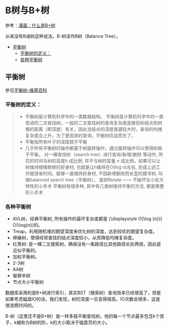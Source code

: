 # B树与B+树

参考：[漫画：什么是B+树](https://mp.weixin.qq.com/s?__biz=MzI1MTIzMzI2MA==&mid=2650561220&idx=1&sn=2a6d8a0290f967027b1d54456f586405&chksm=f1feec47c689655113fa65f7911a1f59bbd994030ad685152b30e53d643049f969eefaa13058&scene=21#wechat_redirect)

从来没有B减树这种说法，B-树读作B树（Balance Tree）。

<!-- TOC -->

- [平衡树](#平衡树)
    - [平衡树的定义：](#平衡树的定义)
    - [各种平衡树](#各种平衡树)

<!-- /TOC -->

## 平衡树
参见[平衡树-维基百科](https://zh.wikipedia.org/wiki/%E5%B9%B3%E8%A1%A1%E6%A0%91)
### 平衡树的定义：
> - 平衡树是计算机科学中的一类数据结构。 平衡树是计算机科学中的一类改进的二叉查找树。一般的二叉查找树的查询复杂度是跟目标结点到树根的距离（即深度）有关，因此当结点的深度普遍较大时，查询的均摊复杂度会上升，为了更高效的查询，平衡树应运而生了。  
> - 平衡指所有叶子的深度趋于平衡
> - 几乎所有平衡树的操作都基于树旋转操作，通过旋转操作可以使得树趋于平衡。 对一棵查找树（search tree）进行查询/新增/删除 等动作, 所花的时间与树的高度h 成比例, 并不与树的容量 n 成比例。如果可以让树维持矮矮胖胖的好身材, 也就是让h维持在O(log n)左右, 完成上述工作就很省时间。能够一直维持好身材, 不因新增删除而长歪的搜寻树, 叫做balanced search tree（平衡树）。 旋转Rotate —— 不破坏左小右大特性的小手术 平衡树有很多种, 其中有几类树维持平衡的方法, 都是靠整形小手术

### 各种平衡树
- AVL树，经典平衡树, 所有操作的最坏复杂度都是 {\displaystyle O(\log {n})} O(\log{n})的。
- Treap，利用随机堆的期望深度来优化树的深度，达到较优的期望复杂度。
- 伸展树，使得经常查找的结点深度较小，从而降低均摊复杂度。
- 红黑树: 是一棵二叉搜索树，确保没有一条路径比其他路径长处两倍，因此是近似平衡的。
- 加权平衡树。
- 2-3树
- AA树
- 替罪羊树
- 节点大小平衡树

数据库采用的是B+树进行索引，其实BST（搜索树）查询效率已经很高了，但是如果考虑磁盘IO的话，我们发现，树的深度一旦变得很高，IO次数会很多，这是很浪费时间的。

B-树（这里还不是B+树）是一样多路平衡查找树，他的每一个节点最多包含k个孩子，k被称为B树的阶，k的大小取决于磁盘页的大小。


